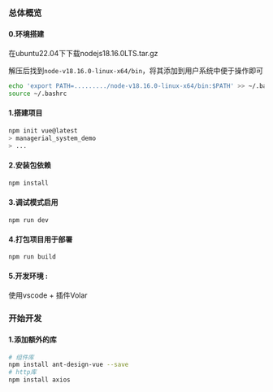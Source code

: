 ### 总体概览

#### 0.环境搭建

在ubuntu22.04下下载nodejs18.16.0LTS.tar.gz

解压后找到`node-v18.16.0-linux-x64/bin`，将其添加到用户系统中便于操作即可

```bash
echo 'export PATH=........./node-v18.16.0-linux-x64/bin:$PATH' >> ~/.bashrc
source ~/.bashrc
```



#### 1.搭建项目

```bash
npm init vue@latest
> managerial_system_demo
> ...
```

#### 2.安装包依赖

```bash
npm install
```

#### 3.调试模式启用

```
npm run dev
```

#### 4.打包项目用于部署

```
npm run build
```

#### 5.开发环境 : 

使用vscode + 插件Volar



### 开始开发

#### 1.添加额外的库

```bash
# 组件库
npm install ant-design-vue --save
# http库
npm install axios
```

